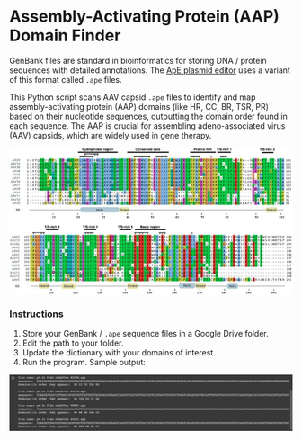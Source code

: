 # Assembly-Activating Protein (AAP) Domain Finder
GenBank files are standard in bioinformatics for storing DNA / protein sequences with detailed annotations. The [ApE plasmid editor](https://jorgensen.biology.utah.edu/wayned/ape/) uses a variant of this format called `.ape` files. 

This Python script scans AAV capsid `.ape` files to identify and map assembly-activating protein (AAP) domains (like HR, CC, BR, TSR, PR) based on their nucleotide sequences, outputting the domain order found in each sequence. The AAP is crucial for assembling adeno-associated virus (AAV) capsids, which are widely used in gene therapy.
<p align="center">
  <img src="images/AAPs.jpg" width="550px" />
</p>

### Instructions
1. Store your GenBank / `.ape` sequence files in a Google Drive folder.
2. Edit the path to your folder.
3. Update the dictionary with your domains of interest.
4. Run the program.
Sample output:
<p align="center">
  <img src="images/sample_output.png" width="900px" />
</p>

